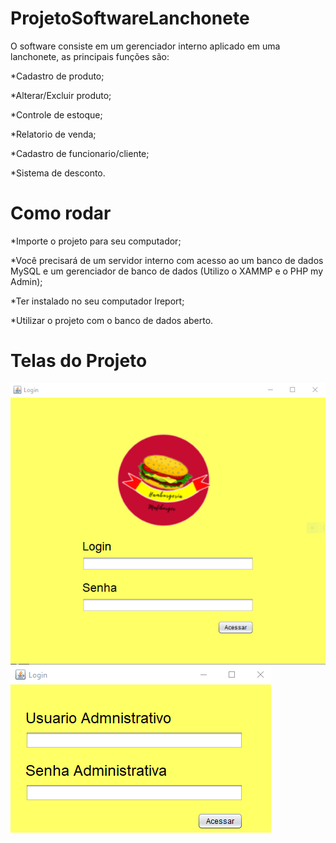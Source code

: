 # ProjetoSoftwareLanchonete
 O software consiste em um gerenciador interno aplicado em uma lanchonete, as principais funções são:
 
 *Cadastro de produto;
 
 *Alterar/Excluir produto;
 
 *Controle de estoque;
 
 *Relatorio de venda;
 
 *Cadastro de funcionario/cliente;
 
 *Sistema de desconto.
 
 
 # Como rodar
 
 *Importe o projeto para seu computador; 
 
*Você precisará de um servidor interno com acesso ao um banco de dados MySQL e um gerenciador de banco de dados (Utilizo o XAMMP e o PHP my Admin);

*Ter instalado no seu computador Ireport;

*Utilizar o projeto com o banco de dados aberto.

# Telas do Projeto 

![Tela Login](https://github.com/Pedro-Landin/Projeto-Software-Lanchonete/blob/master/Imagens%20Projeto/Tela%20Login.PNG)
![Tela Login2](https://github.com/Pedro-Landin/Projeto-Software-Lanchonete/blob/master/Imagens%20Projeto/Tela%20Login2.PNG)
 
